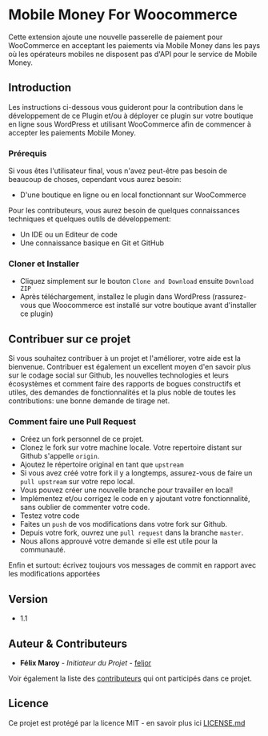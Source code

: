 # Mobile Money For Woocommerce
Cette extension ajoute une nouvelle passerelle de paiement pour WooCommerce en acceptant les paiements via Mobile Money dans les pays où les opérateurs mobiles ne disposent pas d'API pour le service de Mobile Money.

## Introduction

Les instructions ci-dessous vous guideront pour la contribution dans le développement de ce Plugin et/ou à déployer ce plugin sur votre boutique en ligne sous WordPress et utilisant WooCommerce afin de commencer à accepter les paiements Mobile Money.

### Prérequis

Si vous êtes l'utilisateur final, vous n'avez peut-être pas besoin de beaucoup de choses, cependant vous aurez besoin:

* D'une boutique en ligne ou en local fonctionnant sur WooCommerce

Pour les contributeurs, vous aurez besoin de quelques connaissances techniques et quelques outils de développement:

* Un IDE ou un Editeur de code
* Une connaissance basique en Git et GitHub

### Cloner et Installer

- Cliquez simplement sur le bouton ``Clone and Download`` ensuite ``Download ZIP`` 
- Après téléchargement, installez le plugin dans WordPress (rassurez-vous que Woocommerce est installé sur votre boutique avant d'installer ce plugin)

## Contribuer sur ce projet

Si vous souhaitez contribuer à un projet et l'améliorer, votre aide est la bienvenue. Contribuer est également un excellent moyen d'en savoir plus sur le codage social sur Github, les nouvelles technologies et leurs écosystèmes et comment faire des rapports de bogues constructifs et utiles, des demandes de fonctionnalités et la plus noble de toutes les contributions: une bonne demande de tirage net.

### Comment faire une Pull Request

- Créez un fork personnel de ce projet.
- Clonez le fork sur votre machine locale. Votre repertoire distant sur Github s'appelle ``origin``.
- Ajoutez le répertoire original en tant que ``upstream``
- Si vous avez créé votre fork il y a longtemps, assurez-vous de faire un ``pull upstream`` sur votre repo local.
- Vous pouvez créer une nouvelle branche pour travailler en local!
- Implémentez et/ou corrigez le code en y ajoutant votre fonctionnalité, sans oublier de commenter votre code.
- Testez votre code
- Faites un ``push`` de vos modifications dans votre fork sur Github.
- Depuis votre fork, ouvrez une ``pull request`` dans la branche ``master``.
- Nous allons approuvé votre demande si elle est utile pour la communauté.

Enfin et surtout: écrivez toujours vos messages de commit en rapport avec les modifications apportées 


## Version

- 1.1

## Auteur & Contributeurs

* **Félix Maroy** - *Initiateur du Projet* - [feljor](https://github.com/feljor)

Voir également la liste des [contributeurs](https://github.com/MerciPro-Inc/Mobile_Money_For_WooCommerce/contributors) qui ont participés dans ce projet.

## Licence

Ce projet est protégé par la licence MIT - en savoir plus ici [LICENSE.md](LICENSE.md)

